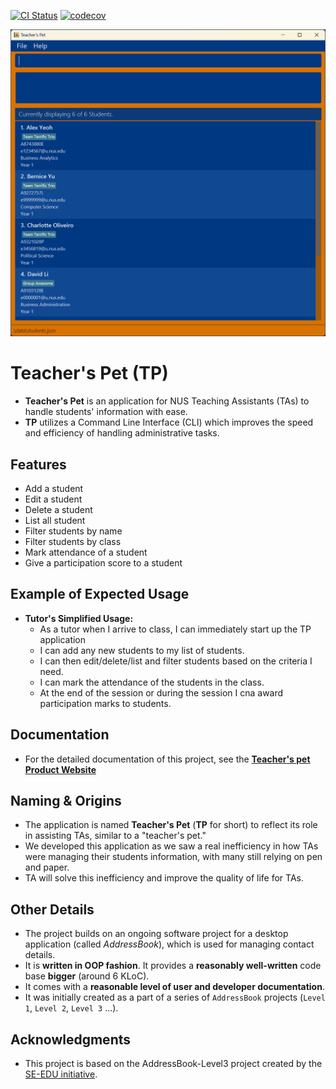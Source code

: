 [![CI Status](https://github.com/AY2425S1-CS2103T-W10-1/tp/workflows/Java%20CI/badge.svg)](https://github.com/AY2425S1-CS2103T-W10-1/tp/actions)
[![codecov](https://codecov.io/gh/AY2425S1-CS2103T-W10-1/tp/graph/badge.svg?token=EIDJ3VHY2B)](https://codecov.io/gh/AY2425S1-CS2103T-W10-1/tp)

![Ui](docs/images/Ui.png)

# Teacher's Pet (TP)

- **Teacher's Pet** is an application for NUS Teaching Assistants (TAs) to handle students' information with ease.
- **TP** utilizes a Command Line Interface (CLI) which improves the speed and efficiency of handling administrative tasks.

## Features
- Add a student
- Edit a student
- Delete a student
- List all student
- Filter students by name
- Filter students by class
- Mark attendance of a student
- Give a participation score to a student

## Example of Expected Usage
- **Tutor's Simplified Usage:**
  - As a tutor when I arrive to class, I can immediately start up the TP application
  - I can add any new students to my list of students.
  - I can then edit/delete/list and filter students based on the criteria I need.
  - I can mark the attendance of the students in the class.
  - At the end of the session or during the session I cna award participation marks to students.

## Documentation
* For the detailed documentation of this project, see the
**[Teacher's pet Product Website](https://ay2425s1-cs2103t-w10-1.github.io/tp/)**

## Naming & Origins
- The application is named **Teacher's Pet** (**TP** for short) to reflect its role in assisting TAs,
similar to a "teacher's pet."
- We developed this application as we saw a real inefficiency in how TAs were managing their students information,
with many still relying on pen and paper.
- TA will solve this inefficiency and improve the quality of life for TAs.

## Other Details
* The project builds on an ongoing software project for a desktop application (called _AddressBook_),
which is used for managing contact details.
* It is **written in OOP fashion**. It provides a **reasonably well-written** code base **bigger** (around 6 KLoC).
* It comes with a **reasonable level of user and developer documentation**.
* It was initially created as a part of a series of `AddressBook` projects (`Level 1`, `Level 2`, `Level 3` ...).

## Acknowledgments
* This project is based on the AddressBook-Level3 project created by the [SE-EDU initiative](https://se-education.org).
